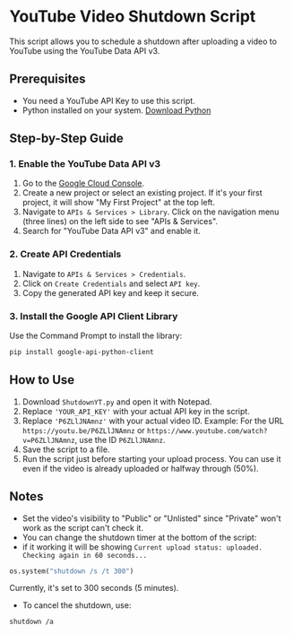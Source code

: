 # YouTube Video Shutdown Script

This script allows you to schedule a shutdown after uploading a video to YouTube using the YouTube Data API v3.

## Prerequisites

- You need a YouTube API Key to use this script.
- Python installed on your system. [Download Python](https://www.python.org/downloads/)

## Step-by-Step Guide

### 1. Enable the YouTube Data API v3

1. Go to the [Google Cloud Console](https://console.cloud.google.com/).
2. Create a new project or select an existing project. If it's your first project, it will show "My First Project" at the top left.
3. Navigate to `APIs & Services > Library`. Click on the navigation menu (three lines) on the left side to see "APIs & Services".
4. Search for "YouTube Data API v3" and enable it.

### 2. Create API Credentials

1. Navigate to `APIs & Services > Credentials`.
2. Click on `Create Credentials` and select `API key`.
3. Copy the generated API key and keep it secure.

### 3. Install the Google API Client Library

Use the Command Prompt to install the library:

```bash
pip install google-api-python-client
```

## How to Use

1. Download `ShutdownYT.py` and open it with Notepad.
2. Replace `'YOUR_API_KEY'` with your actual API key in the script.
3. Replace `'P6ZLlJNAmnz'` with your actual video ID. Example: For the URL `https://youtu.be/P6ZLlJNAmnz` or `https://www.youtube.com/watch?v=P6ZLlJNAmnz`, use the ID `P6ZLlJNAmnz`.
4. Save the script to a file.
5. Run the script just before starting your upload process. You can use it even if the video is already uploaded or halfway through (50%).

## Notes

- Set the video's visibility to "Public" or "Unlisted" since "Private" won't work as the script can't check it.
- You can change the shutdown timer at the bottom of the script:
- if it working it will be showing `Current upload status: uploaded. Checking again in 60 seconds...`

```python
os.system("shutdown /s /t 300")
```

Currently, it's set to 300 seconds (5 minutes).

- To cancel the shutdown, use:

```bash
shutdown /a
```
